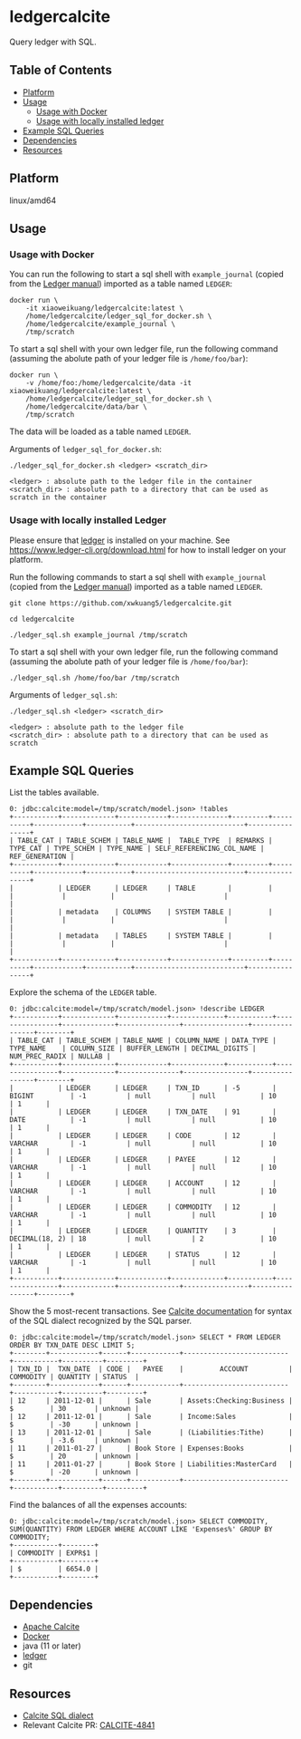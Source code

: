 # ledgercalcite
Query ledger with SQL.

## Table of Contents  
* [Platform](#platform)
* [Usage](#usage)
  * [Usage with Docker](#usage-with-docker) 
  * [Usage with locally installed ledger](#usage-with-locally-installed-ledger)
* [Example SQL Queries](#example-sql-queries)
* [Dependencies](#dependencies) 
* [Resources](#resources)

## Platform

linux/amd64

## Usage

### Usage with Docker

You can run the following to start a sql shell with `example_journal` (copied from the [Ledger manual](https://www.ledger-cli.org/3.0/doc/ledger3.html#Example-Journal-File)) imported as a table named `LEDGER`:

```
docker run \
    -it xiaoweikuang/ledgercalcite:latest \
    /home/ledgercalcite/ledger_sql_for_docker.sh \
    /home/ledgercalcite/example_journal \
    /tmp/scratch
```

To start a sql shell with your own ledger file, run the following command (assuming the abolute path of your ledger file is `/home/foo/bar`):
```
docker run \
    -v /home/foo:/home/ledgercalcite/data -it xiaoweikuang/ledgercalcite:latest \
    /home/ledgercalcite/ledger_sql_for_docker.sh \
    /home/ledgercalcite/data/bar \
    /tmp/scratch
```

The data will be loaded as a table named `LEDGER`.

Arguments of `ledger_sql_for_docker.sh`:

```
./ledger_sql_for_docker.sh <ledger> <scratch_dir>

<ledger> : absolute path to the ledger file in the container
<scratch_dir> : absolute path to a directory that can be used as scratch in the container
```

### Usage with locally installed Ledger
Please ensure that [ledger](https://www.ledger-cli.org/) is installed on your machine. See https://www.ledger-cli.org/download.html for how to install ledger on your platform.

Run the following commands to start a sql shell with `example_journal` (copied from the [Ledger manual](https://www.ledger-cli.org/3.0/doc/ledger3.html#Example-Journal-File)) imported as a table named `LEDGER`.

```
git clone https://github.com/xwkuang5/ledgercalcite.git

cd ledgercalcite

./ledger_sql.sh example_journal /tmp/scratch
```

To start a sql shell with your own ledger file, run the following command (assuming the abolute path of your ledger file is `/home/foo/bar`):

```
./ledger_sql.sh /home/foo/bar /tmp/scratch
```

Arguments of `ledger_sql.sh`:

```
./ledger_sql.sh <ledger> <scratch_dir>

<ledger> : absolute path to the ledger file 
<scratch_dir> : absolute path to a directory that can be used as scratch
```

## Example SQL Queries
List the tables available.
```
0: jdbc:calcite:model=/tmp/scratch/model.json> !tables
+-----------+-------------+------------+--------------+---------+----------+------------+-----------+---------------------------+----------------+
| TABLE_CAT | TABLE_SCHEM | TABLE_NAME |  TABLE_TYPE  | REMARKS | TYPE_CAT | TYPE_SCHEM | TYPE_NAME | SELF_REFERENCING_COL_NAME | REF_GENERATION |
+-----------+-------------+------------+--------------+---------+----------+------------+-----------+---------------------------+----------------+
|           | LEDGER      | LEDGER     | TABLE        |         |          |            |           |                           |                |
|           | metadata    | COLUMNS    | SYSTEM TABLE |         |          |            |           |                           |                |
|           | metadata    | TABLES     | SYSTEM TABLE |         |          |            |           |                           |                |
+-----------+-------------+------------+--------------+---------+----------+------------+-----------+---------------------------+----------------+
```

Explore the schema of the `LEDGER` table.
```
0: jdbc:calcite:model=/tmp/scratch/model.json> !describe LEDGER
+-----------+-------------+------------+-------------+-----------+----------------+-------------+---------------+----------------+----------------+--------+
| TABLE_CAT | TABLE_SCHEM | TABLE_NAME | COLUMN_NAME | DATA_TYPE |   TYPE_NAME    | COLUMN_SIZE | BUFFER_LENGTH | DECIMAL_DIGITS | NUM_PREC_RADIX | NULLAB |
+-----------+-------------+------------+-------------+-----------+----------------+-------------+---------------+----------------+----------------+--------+
|           | LEDGER      | LEDGER     | TXN_ID      | -5        | BIGINT         | -1          | null          | null           | 10             | 1      |
|           | LEDGER      | LEDGER     | TXN_DATE    | 91        | DATE           | -1          | null          | null           | 10             | 1      |
|           | LEDGER      | LEDGER     | CODE        | 12        | VARCHAR        | -1          | null          | null           | 10             | 1      |
|           | LEDGER      | LEDGER     | PAYEE       | 12        | VARCHAR        | -1          | null          | null           | 10             | 1      |
|           | LEDGER      | LEDGER     | ACCOUNT     | 12        | VARCHAR        | -1          | null          | null           | 10             | 1      |
|           | LEDGER      | LEDGER     | COMMODITY   | 12        | VARCHAR        | -1          | null          | null           | 10             | 1      |
|           | LEDGER      | LEDGER     | QUANTITY    | 3         | DECIMAL(18, 2) | 18          | null          | 2              | 10             | 1      |
|           | LEDGER      | LEDGER     | STATUS      | 12        | VARCHAR        | -1          | null          | null           | 10             | 1      |
+-----------+-------------+------------+-------------+-----------+----------------+-------------+---------------+----------------+----------------+--------+
```

Show the 5 most-recent transactions. See [Calcite documentation](https://calcite.apache.org/docs/reference.html) for syntax of the SQL dialect recognized by the SQL parser.
```
0: jdbc:calcite:model=/tmp/scratch/model.json> SELECT * FROM LEDGER ORDER BY TXN_DATE DESC LIMIT 5;
+--------+------------+------+------------+--------------------------+-----------+----------+---------+
| TXN_ID |  TXN_DATE  | CODE |   PAYEE    |         ACCOUNT          | COMMODITY | QUANTITY | STATUS  |
+--------+------------+------+------------+--------------------------+-----------+----------+---------+
| 12     | 2011-12-01 |      | Sale       | Assets:Checking:Business | $         | 30       | unknown |
| 12     | 2011-12-01 |      | Sale       | Income:Sales             | $         | -30      | unknown |
| 13     | 2011-12-01 |      | Sale       | (Liabilities:Tithe)      | $         | -3.6     | unknown |
| 11     | 2011-01-27 |      | Book Store | Expenses:Books           | $         | 20       | unknown |
| 11     | 2011-01-27 |      | Book Store | Liabilities:MasterCard   | $         | -20      | unknown |
+--------+------------+------+------------+--------------------------+-----------+----------+---------+
```

Find the balances of all the expenses accounts:
```
0: jdbc:calcite:model=/tmp/scratch/model.json> SELECT COMMODITY, SUM(QUANTITY) FROM LEDGER WHERE ACCOUNT LIKE 'Expenses%' GROUP BY COMMODITY;
+-----------+--------+
| COMMODITY | EXPR$1 |
+-----------+--------+
| $         | 6654.0 |
+-----------+--------+
```

## Dependencies

* [Apache Calcite](https://github.com/apache/calcite)
* [Docker](https://www.docker.com)
* java (11 or later)
* [ledger](https://www.ledger-cli.org/)
* git

## Resources
* [Calcite SQL dialect](https://calcite.apache.org/docs/reference.html)
* Relevant Calcite PR: [CALCITE-4841](https://issues.apache.org/jira/browse/CALCITE-4841)
